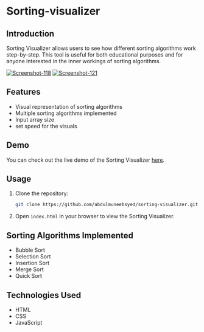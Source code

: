 # Sorting-visualizer
## Introduction

Sorting Visualizer allows users to see how different sorting algorithms work step-by-step. This tool is useful for both educational purposes and for anyone interested in the inner workings of sorting algorithms.

<a href="https://ibb.co/25KBsMx"><img src="https://i.ibb.co/nRkSn19/Screenshot-118.png" alt="Screenshot-118" border="0"></a>
<a href="https://ibb.co/YWJQCW7"><img src="https://i.ibb.co/9vBgDv9/Screenshot-121.png" alt="Screenshot-121" border="0"></a>

## Features

- Visual representation of sorting algorithms
- Multiple sorting algorithms implemented
- Input array size
- set speed for the visuals
  
## Demo

You can check out the live demo of the Sorting Visualizer [here](https://abdulmuneebsyed.github.io/Sorting-visualizer/).

## Usage

1. Clone the repository:
    ```sh
    git clone https://github.com/abdulmuneebsyed/sorting-visualizer.git
    ```
2. Open `index.html` in your browser to view the Sorting Visualizer.

## Sorting Algorithms Implemented

- Bubble Sort
- Selection Sort
- Insertion Sort
- Merge Sort
- Quick Sort


## Technologies Used

- HTML
- CSS
- JavaScript
